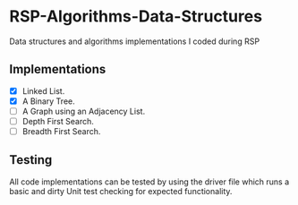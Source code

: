 # RSP-Algorithms-Data-Structures
Data structures and algorithms implementations I coded during RSP

## Implementations 
- [x] Linked List.
- [x] A Binary Tree.
- [ ] A Graph using an Adjacency List.
- [ ] Depth First Search.
- [ ] Breadth First Search. 

## Testing
All code implementations can be tested by using the driver file which runs a basic and dirty Unit test checking for expected functionality.
